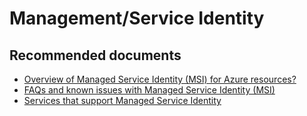 <properties
	pageTitle="Management/Service Identity"
	description="Management/Service Identity"
	service="microsoft.compute"
	resource="virtualmachines"
	authors="scottazure"
	displayOrder=""
	selfHelpType="generic"
	supportTopicIds="32604337"
	resourceTags=""
	productPesIds="14749,16080,15797,15571"
	cloudEnvironments="public"
/>

# Management/Service Identity

## **Recommended documents**
* [Overview of Managed Service Identity (MSI) for Azure resources?](https://docs.microsoft.com/azure/active-directory/managed-service-identity/overview)<br>
* [FAQs and known issues with Managed Service Identity (MSI)](https://docs.microsoft.com/azure/active-directory/managed-service-identity/known-issues)<br>
* [Services that support Managed Service Identity](https://docs.microsoft.com/azure/active-directory/managed-service-identity/services-support-msi)